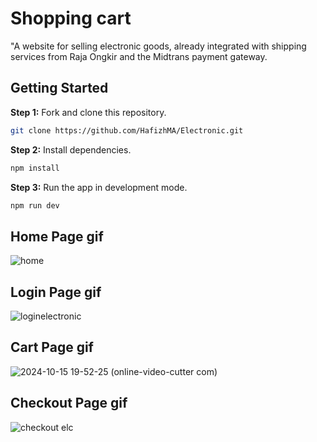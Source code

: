 # Shopping cart

"A website for selling electronic goods, already integrated with shipping services from Raja Ongkir and the Midtrans payment gateway.

## Getting Started

**Step 1:** Fork and clone this repository.

```bash
git clone https://github.com/HafizhMA/Electronic.git
```

**Step 2:** Install dependencies.

```bash
npm install
```

**Step 3:** Run the app in development mode.

```bash
npm run dev
```

## Home Page gif
![home](https://github.com/user-attachments/assets/0d5ecae5-4ee2-4e22-b5a1-be3f3f1de6a7)

## Login Page gif
![loginelectronic](https://github.com/user-attachments/assets/37faa894-1d7c-4c74-b703-9daa713f61bd)

## Cart Page gif
![2024-10-15 19-52-25 (online-video-cutter com)](https://github.com/user-attachments/assets/876d96e9-46b0-4448-bc31-51e7033950e1)

## Checkout Page gif
![checkout elc](https://github.com/user-attachments/assets/b933e630-247e-4453-a06f-02a8516f55fa)
